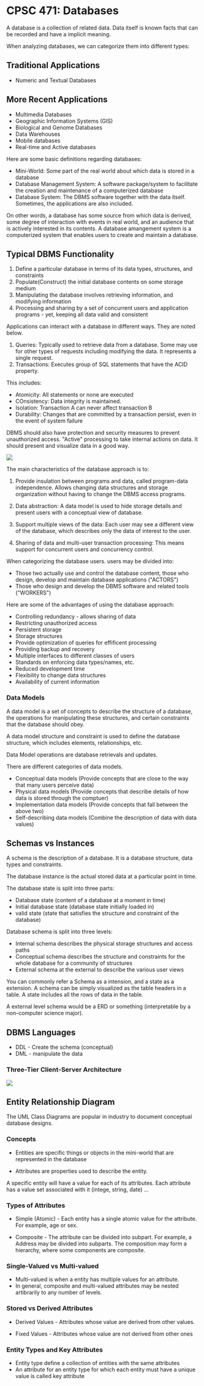# CPSC 471: Databases

A database is a collection of related data. Data itself is known facts that can be recorded and have a implicit meaning.

When analyzing databases, we can categorize them into different types:

## Traditional Applications
* Numeric and Textual Databases
## More Recent Applications
* Multimedia Databases
* Geographic Information Systems (GIS)
* Biological and Genome Databases
* Data Warehouses
* Mobile databases
* Real-time and Active databases

Here are some basic definitions regarding databases:
* Mini-World: Some part of the real world about which data is stored in a database
* Database Management System: A software package/system to facilitate the creation and maintenance of a computerized database
* Database System: The DBMS software together with the data itself. Sometimes, the applications are also included.

On other words, a database has some source from which data is derived, some degree of interaction with events in real world, and an audience that is actively interested in its contents. A database amangement system is a computerized system that enables users to create and maintain a database.

## Typical DBMS Functionality

1. Define a particular database in terms of its data types, structures, and constraints
2. Populate(Construct) the initial database contents on some storage medium
3. Manipulating the database involves retrieving information, and modifying information
4. Processing and sharing by a set of concurrent users and application programs - yet, keeping all data valid and consistent

Applications can interact with a database in different ways. They are noted below.

1. Queries: Typically used to retrieve data from a database. Some may use for other types of requests including modifying the data. It represents a single request.
2. Transactions: Executes group of SQL statements that have the ACID property.

This includes:
* Atomicity: All statements or none are executed
* COnsistency: Data integrity is maintained.
* Isolation: Transaction A can never affect transaction B
* Durability: Changes that are committed by a transaction persist, even in the event of system failure

DBMS should also have protection and security measures to prevent unauthorized access. "Active" processing to take internal actions on data. It should present and visualize data in a good way.

<img src="images/DatabaseCatalogExample.png">

The main characteristics of the database approach is to:

1. Provide insulation between programs and data, called program-data independence. Allows changing data structures and storage organization without having to change the DBMS access programs.

2. Data abstraction: A data model is used to hide storage details and present users with a conceptual view of database.

3. Support multiple views of the data: Each user may see a different view of the database, which describes only the data of interest to the user. 

4. Sharing of data and multi-user transaction processing: This means support for concurrent users and concurrency control. 

When categorizing the database users. users may be divided into:
* Those two actually use and control the database content, those who design, develop and maintain database applications ("ACTORS")
* Those who design and develop the DBMS software and related tools ("WORKERS")


Here are some of the advantages of using the database approach:

* Controlling redundancy - allows sharing of data
* Restricting unauthorized access
* Persistent storage
* Storage structures
* Provide optimization of queries for effificent processing
* Providing backup and recovery
* Multiple interfaces to different classes of users
* Standards on enforcing data types/names, etc.
* Reduced development time
* Flexibility to change data structures
* Availability of current information

### Data Models

A data model is a set of concepts to describe the structure of a database, the operations for manipulating these structures, and certain constraints that the database should obey.

A data model structure and constraint is used to define the database structure, which includes elements, relationships, etc.

Data Model operations are database retrievals and updates.

There are different categories of data models.

* Conceptual data models (Provide concepts that are close to the way that many users perceive data)
* Physical data models (Provide concepts that describe details of how data is stored through the comptuer)
* Implementation data models (Provide concepts that fall between the above two)
* Self-describing data models (Combine the description of data with data values)

## Schemas vs Instances

A schema is the description of a database. It is a database structure, data types and constraints.

The database instance is the actual stored data at a particular point in time. 

The database state is split into three parts:
* Database state (content of a database at a moment in time)
* Initial database state (database state initially loaded in)
* valid state (state that satisfies the structure and constraint of the database)

Database schema is split into three levels:
* Internal schema describes the physical storage structures and access paths
* Conceptual schema describes the structure and constraints for the whole database for a community of structures
* External schema at the external to describe the various user views

You can commonly refer a Schema as a intension, and a state as a extension. A schema can be simply visualized as the table headers in a table. A state includes all the rows of data in the table.

A external level schema would be a ERD or something (interpretable by a non-computer science major).

## DBMS Languages

* DDL - Create the schema (conceptual)
* DML - manipulate the data 

### Three-Tier Client-Server Architecture

<img src="images/ThreeTierArchitecture.png" >

## Entity Relationship Diagram

The UML Class Diagrams are popular in industry to document conceptual database designs.

### Concepts

* Entities are specific things or objects in the mini-world that are represented in the database

* Attributes are properties used to describe the entity.

A specific entity will have a value for each of its attributes. Each attribute has a value set associated with it (intege, string, date) ...

### Types of Attributes

* Simple (Atomic) - Each entity has a single atomic value for the attribute. For example, age or sex.

* Composite - The attribute can be divided into subpart. For example, a Address may be divided into subparts. The composition may form a hierarchy, where some components are composite.

### Single-Valued vs Multi-valued

* Multi-valued is when a entity has multiple values for an attribute. 
* In general, composite and multi-valued attributes may be nested artibrarily to any number of levels.

### Stored vs Derived Attributes

* Derived Values - Attributes whose value are derived from other values.

* Fixed Values - Attributes whose value are not derived from other ones

### Entity Types and Key Attributes

* Entity type define a collection of entities with the same attributes
* An attribute for an entity type for which each entity must have a unique value is called key attribute



